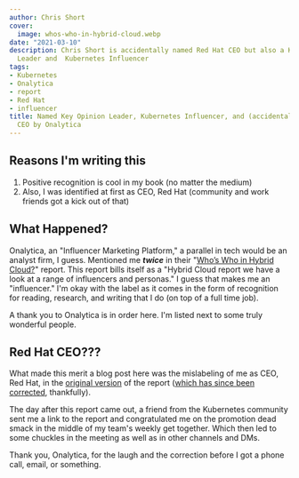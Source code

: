```yaml
---
author: Chris Short
cover:
  image: whos-who-in-hybrid-cloud.webp
date: "2021-03-10"
description: Chris Short is accidentally named Red Hat CEO but also a Key Opinion
  Leader and  Kubernetes Influencer
tags:
- Kubernetes
- Onalytica
- report
- Red Hat
- influencer
title: Named Key Opinion Leader, Kubernetes Influencer, and (accidentally) Red Hat
  CEO by Onalytica
---
```


## Reasons I'm writing this

1. Positive recognition is cool in my book (no matter the medium)
1. Also, I was identified at first as CEO, Red Hat (community and work friends got a kick out of that)

## What Happened?

Onalytica, an "Influencer Marketing Platform," a parallel in tech would be an analyst firm, I guess. Mentioned me ***twice*** in their "[Who’s Who in Hybrid Cloud?](https://onalytica.com/blog/posts/whos-who-in-hybrid-cloud/)" report. This report bills itself as a "Hybrid Cloud report we have a look at a range of influencers and personas." I guess that makes me an "influencer." I'm okay with the label as it comes in the form of recognition for reading, research, and writing that I do (on top of a full time job).

A thank you to Onalytica is in order here. I'm listed next to some truly wonderful people.

## Red Hat CEO???

What made this merit a blog post here was the mislabeling of me as CEO, Red Hat, in the [original version](https://shortcdn.com/chrisshort/Whos-Who-In-Hybrid-Cloud-Mistake.png) of the report ([which has since been corrected](https://onalytica.com/blog/posts/whos-who-in-hybrid-cloud/), thankfully).

The day after this report came out, a friend from the Kubernetes community sent me a link to the report and congratulated me on the promotion dead smack in the middle of my team's weekly get together. Which then led to some chuckles in the meeting as well as in other channels and DMs.

Thank you, Onalytica, for the laugh and the correction before I got a phone call, email, or something.
